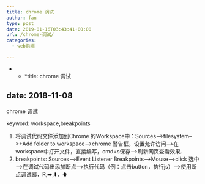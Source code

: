 ```yaml
---
title: chrome 调试
author: fan
type: post
date: 2019-01-16T03:43:41+00:00
url: /chrome-调试/
categories:
  - web前端

---
```

* * *title: chrome 调试</p> 

## date: 2018-11-08

chrome 调试
  
keyword: workspace,breakpoints

  1. 将调试代码文件添加到Chrome 的Workspace中：Sources&#8211;>filesystem&#8211;>+Add folder to workspace&#8211;>chrome 警告框，设置允许访问—>在workspace中打开文件，直接编写，cmd+s保存&#8211;>刷新网页查看效果.
  2. breakpoints: Sources&#8211;>Event Listener Breakpoints&#8211;>Mouse&#8211;>click 选中——>在调试代码出添加断点——>执行代码（例：点击button，执行js）——>使用断点调试器，R,➡️,⬇️，⬆️